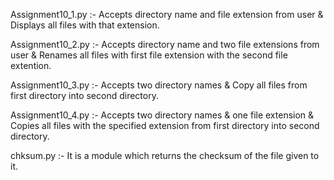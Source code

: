 Assignment10_1.py :- Accepts directory name and file extension from user & Displays all files with that extension.

Assignment10_2.py :- Accepts directory name and two file extensions from user & Renames all files with first file extension with the second file extention.

Assignment10_3.py :- Accepts two directory names & Copy all files from first directory into second directory.

Assignment10_4.py :- Accepts two directory names & one file extension & Copies all files with the specified extension from first directory into second directory. 

chksum.py :- It is a module which returns the checksum of the file given to it.
